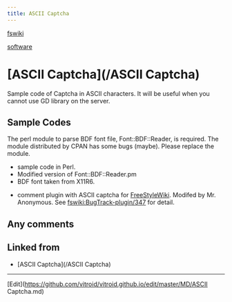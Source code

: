 ```yaml
---
title: ASCII Captcha
---
```

[fswiki](/fswiki)

[software](/software)


# [ASCII Captcha](/ASCII Captcha)

Sample code of Captcha in ASCII characters. It will be useful when you cannot use GD library on the server.


## Sample Codes

The perl module to parse BDF font file, Font::BDF::Reader, is required. The module distributed by CPAN has some bugs (maybe). Please replace the module.

* [](asciicaptcha2.pl) sample code in Perl.
* [](Reader.pm) Modified version of Font::BDF::Reader.pm
* [](helvR14.bdf) BDF font taken from X11R6.
<!-- *[](asciicaptchacomment.tar.gz) comment plugin with ASCII captcha for [FreeStyleWiki](/FreeStyleWiki). -->
* [](accomment.tar.gz) comment plugin with ASCII captcha for [FreeStyleWiki](/FreeStyleWiki). Modifed by Mr. Anonymous. See [fswiki:BugTrack-plugin/347](fswiki:BugTrack-plugin/347) for detail.

## Any comments







## Linked from

* [ASCII Captcha](/ASCII Captcha)


----
[Edit](https://github.com/vitroid/vitroid.github.io/edit/master/MD/ASCII Captcha.md)

